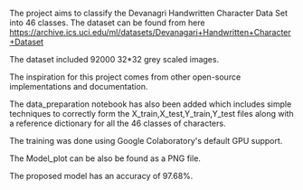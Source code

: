 The project aims to classify the Devanagri Handwritten Character Data Set into 46 classes. The dataset can be found from here
https://archive.ics.uci.edu/ml/datasets/Devanagari+Handwritten+Character+Dataset

The dataset included 92000 32*32 grey scaled images.

The inspiration for this project comes from other open-source implementations and documentation.

The data_preparation notebook has also been added which includes simple techniques to correctly form the X_train,X_test,Y_train,Y_test
files along with a reference dictionary for all the 46 classes of characters.

The training was done using Google Colaboratory's default GPU support.

The Model_plot can be also be found as a PNG file.

The proposed model has an accuracy of 97.68%.